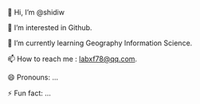 👋 Hi, I’m @shidiw

👀 I’m interested in Github.

🌱 I’m currently learning Geography Information Science.

📫 How to reach me :  labxf78@qq.com.

😄 Pronouns: ...

⚡ Fun fact: ...
